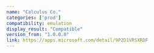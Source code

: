 ```yaml
---
name: "Calculus Co."
categories: ['prod']
compatibility: emulation
display_result: "Compatible"
version_from: "1.0.0.0"
link: https://apps.microsoft.com/detail/9P2D1VRSXRDF
---
```

